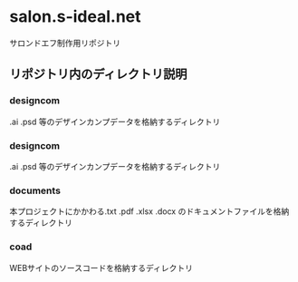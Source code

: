 # salon.s-ideal.net
サロンドエフ制作用リポジトリ

## リポジトリ内のディレクトリ説明

### designcom 

.ai .psd 等のデザインカンプデータを格納するディレクトリ

### designcom 

.ai .psd 等のデザインカンプデータを格納するディレクトリ

### documents

本プロジェクトにかかわる.txt .pdf .xlsx .docx のドキュメントファイルを格納するディレクトリ

### coad

WEBサイトのソースコードを格納するディレクトリ
